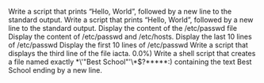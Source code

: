 Write a script that prints “Hello, World”, followed by a new line to the standard output.
Write a script that prints “Hello, World”, followed by a new line to the standard output.
Display the content of the /etc/passwd file
Display the content of /etc/passwd and /etc/hosts.
Display the last 10 lines of /etc/passwd
Display the first 10 lines of /etc/passwd
Write a script that displays the third line of the file iacta.
0.0%)
Write a shell script that creates a file named exactly \*\\'"Best School"\'\\*$\?\*\*\*\*\*:) containing the text Best School ending by a new line.
